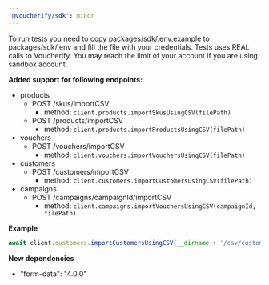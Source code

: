 ```yaml
---
'@voucherify/sdk': minor
---
```


To run tests you need to copy packages/sdk/.env.example to packages/sdk/.env and fill the file with your credentials.
Tests uses REAL calls to Voucherify. You may reach the limit of your account if you are using sandbox account.

**Added support for following endpoints:**
- products
  - POST /skus/importCSV
    - method: `client.products.importSkusUsingCSV(filePath)`
  - POST /products/importCSV
    - method: `client.products.importProductsUsingCSV(filePath)`
- vouchers
  - POST /vouchers/importCSV
    - method: `client.vouchers.importVouchersUsingCSV(filePath)`
- customers
  - POST /customers/importCSV
    - method: `client.customers.importCustomersUsingCSV(filePath)`
- campaigns
  - POST /campaigns/campaignId/importCSV
    - method: `client.campaigns.importVouchersUsingCSV(campaignId, filePath)`

**Example**
```js
await client.customers.importCustomersUsingCSV(__dirname + '/csv/customers.csv')
```

**New dependencies**
- "form-data": "4.0.0"
